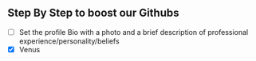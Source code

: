 ## Step By Step to boost our Githubs

- [ ] Set the profile Bio with a photo and a brief description of professional experience/personality/beliefs
- [x] Venus
